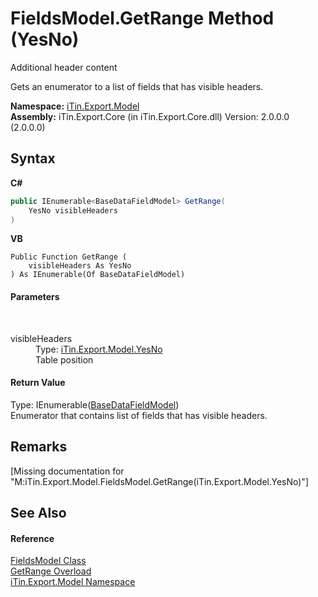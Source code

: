 # FieldsModel.GetRange Method (YesNo)
Additional header content 

Gets an enumerator to a list of fields that has visible headers.

**Namespace:**&nbsp;<a href="N_iTin_Export_Model">iTin.Export.Model</a><br />**Assembly:**&nbsp;iTin.Export.Core (in iTin.Export.Core.dll) Version: 2.0.0.0 (2.0.0.0)

## Syntax

**C#**<br />
``` C#
public IEnumerable<BaseDataFieldModel> GetRange(
	YesNo visibleHeaders
)
```

**VB**<br />
``` VB
Public Function GetRange ( 
	visibleHeaders As YesNo
) As IEnumerable(Of BaseDataFieldModel)
```


#### Parameters
&nbsp;<dl><dt>visibleHeaders</dt><dd>Type: <a href="T_iTin_Export_Model_YesNo">iTin.Export.Model.YesNo</a><br />Table position</dd></dl>

#### Return Value
Type: IEnumerable(<a href="T_iTin_Export_Model_BaseDataFieldModel">BaseDataFieldModel</a>)<br />Enumerator that contains list of fields that has visible headers.

## Remarks
\[Missing <remarks> documentation for "M:iTin.Export.Model.FieldsModel.GetRange(iTin.Export.Model.YesNo)"\]

## See Also


#### Reference
<a href="T_iTin_Export_Model_FieldsModel">FieldsModel Class</a><br /><a href="Overload_iTin_Export_Model_FieldsModel_GetRange">GetRange Overload</a><br /><a href="N_iTin_Export_Model">iTin.Export.Model Namespace</a><br />